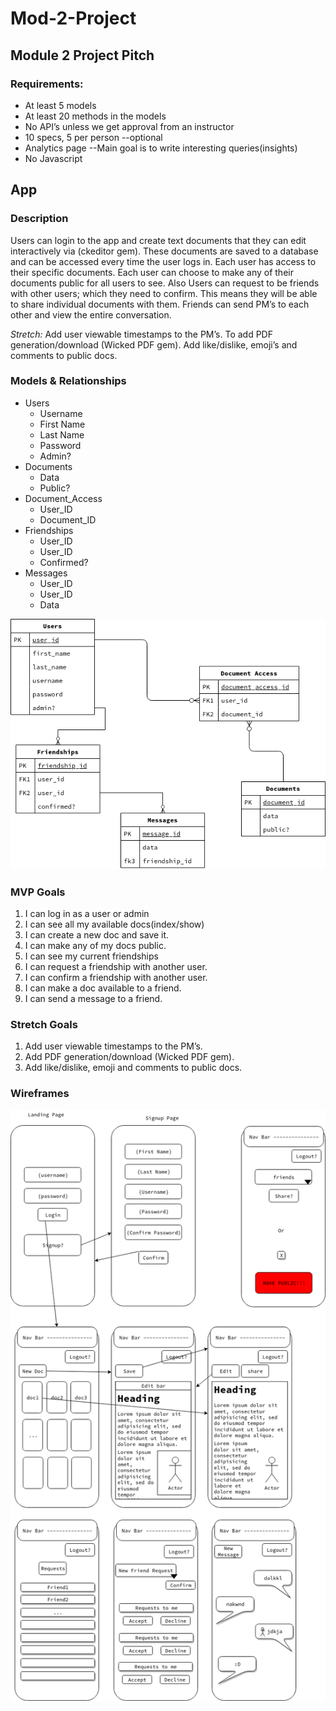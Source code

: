 # Mod-2-Project

## Module 2 Project Pitch

### **Requirements:**
* At least 5 models
* At least 20 methods in the models
* No API’s unless we get approval from an instructor
* 10 specs, 5 per person --optional
* Analytics page --Main goal is to write interesting queries(insights)
* No Javascript


## App

### **Description**
Users can login to the app and create text documents that they can edit interactively via (ckeditor gem). These documents are saved to a database and can be accessed every time the user logs in. Each user has access to their specific documents. Each user can choose to make  any of their documents public for all users to see. Also Users can request to be friends with other users; which they need to confirm. This means they will be able to share individual documents with them. Friends can send PM’s to each other and view the entire conversation.

*Stretch:* Add user viewable timestamps to the PM’s. To add PDF generation/download (Wicked PDF gem). Add like/dislike, emoji’s and comments to public docs.



### **Models & Relationships**
* Users
  * Username
  * First Name
  * Last Name
  * Password
  * Admin?
* Documents
  * Data
  * Public?
* Document_Access
  * User_ID
  * Document_ID
* Friendships
  * User_ID
  * User_ID
  * Confirmed?
* Messages
  * User_ID
  * User_ID
  * Data

![Project 2 Relationship Diagram](https://github.com/RogeredBacon/Mod-2-Proj/blob/master/App%20relationships%20Diagram.png?raw=true "Diagram")


### **MVP Goals**
1. I can log in as a user or admin
2. I can see all my available docs(index/show)
3. I can create a new doc and save it.
4. I can make any of my docs public.
5. I can see my current friendships
6. I can request a friendship with another user.
7. I can confirm a friendship with another user.
8. I can make a doc available to a friend.
9. I can send a message to a friend.



### **Stretch Goals**
1. Add user viewable timestamps to the PM’s.
2. Add PDF generation/download (Wicked PDF gem).
3. Add like/dislike, emoji and comments to public docs.


### **Wireframes**

![Project 2 Wireframes](https://github.com/RogeredBacon/Mod-2-Proj/blob/master/Wireframes.png?raw=true "Wireframes")
